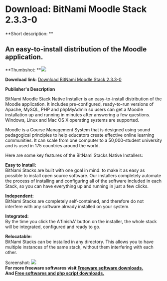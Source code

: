 # Download: BitNami Moodle Stack 2.3.3-0

**Short description: **

## An easy-to-install distribution of the Moodle application.

  
**Thumbshot: **![](http://www.freewarefiles.com/screenshot/btnmmoodle_md.jpg)   
  
**Download link:** [Download BitNami Moodle Stack 2.3.3-0](http://freesoftwares.boysofts.com/BitNami-Moodle-Stack_program_62232.html)  
  

**Publisher's Description**  
  

BitNami Moodle Stack Native Installer is an easy-to-install distribution of
the Moodle application. It includes pre-configured, ready-to-run versions of
Apache, MySQL, PHP and phpMyAdmin so users can get a Moodle installation up
and running in minutes after answering a few questions. Windows, Linux and Mac
OS X operating systems are supported.

Moodle is a Course Management System that is designed using sound pedagogical
principles to help educators create effective online learning communities. It
can scale from one computer to a 50,000-student university and is used in 175
countries around the world.

Here are some key features of the BitNami Stacks Native Installers:

**Easy to Install:**  
BitNami Stacks are built with one goal in mind: to make it as easy as possible
to install open source software. Our installers completely automate the
process of installing and configuring all of the software included in each
Stack, so you can have everything up and running in just a few clicks.

**Independent:**  
BitNami Stacks are completely self-contained, and therefore do not interfere
with any software already installed on your system.

**Integrated:**  
By the time you click the A'finishA' button on the installer, the whole stack
will be integrated, configured and ready to go.

**Relocatable:**  
BitNami Stacks can be installed in any directory. This allows you to have
multiple instances of the same stack, without them interfering with each
other.

  
  
Screenshot: ![](http://www.freewarefiles.com/screenshot/btnmmoodle.jpg)  
**For more freeware softwares visit [Freeware software downloads.](http://freesoftwares.boysofts.com/)**   
**And [Free softwares and php script downloads.](http://www.boysofts.com/)**

